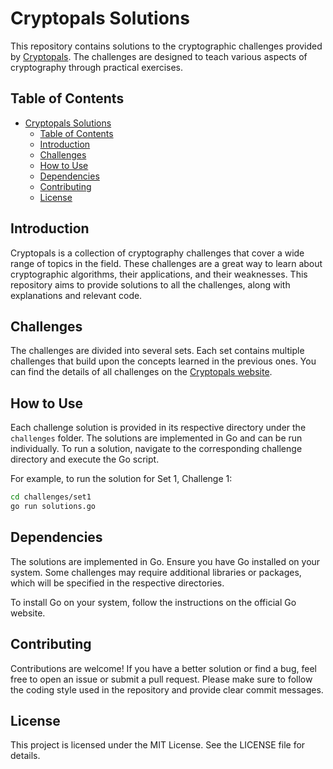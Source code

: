 # Cryptopals Solutions

This repository contains solutions to the cryptographic challenges provided by [Cryptopals](https://cryptopals.com/). The challenges are designed to teach various aspects of cryptography through practical exercises.

## Table of Contents

- [Cryptopals Solutions](#cryptopals-solutions)
  - [Table of Contents](#table-of-contents)
  - [Introduction](#introduction)
  - [Challenges](#challenges)
  - [How to Use](#how-to-use)
  - [Dependencies](#dependencies)
  - [Contributing](#contributing)
  - [License](#license)

## Introduction

Cryptopals is a collection of cryptography challenges that cover a wide range of topics in the field. These challenges are a great way to learn about cryptographic algorithms, their applications, and their weaknesses. This repository aims to provide solutions to all the challenges, along with explanations and relevant code.

## Challenges

The challenges are divided into several sets. Each set contains multiple challenges that build upon the concepts learned in the previous ones. You can find the details of all challenges on the [Cryptopals website](https://cryptopals.com/).

## How to Use

Each challenge solution is provided in its respective directory under the `challenges` folder. The solutions are implemented in Go and can be run individually. To run a solution, navigate to the corresponding challenge directory and execute the Go script.

For example, to run the solution for Set 1, Challenge 1:

```sh
cd challenges/set1
go run solutions.go
```

## Dependencies

The solutions are implemented in Go. Ensure you have Go installed on your system. Some challenges may require additional libraries or packages, which will be specified in the respective directories.

To install Go on your system, follow the instructions on the official Go website.

## Contributing

Contributions are welcome! If you have a better solution or find a bug, feel free to open an issue or submit a pull request. Please make sure to follow the coding style used in the repository and provide clear commit messages.

## License

This project is licensed under the MIT License. See the LICENSE file for details.
